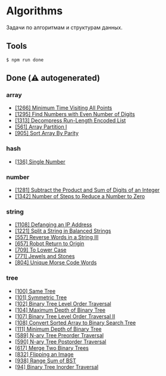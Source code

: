# Algorithms

Задачи по алгоритмам и структурам данных.

## Tools

```
$ npm run done
```

## Done (⚠️ autogenerated)
### array
- <a href="https://leetcode.com/problems/minimum-time-visiting-all-points">[1266] Minimum Time Visiting All Points</a>
- <a href="https://leetcode.com/problems/find-numbers-with-even-number-of-digits">[1295] Find Numbers with Even Number of Digits</a>
- <a href="https://leetcode.com/problems/decompress-run-length-encoded-list">[1313] Decompress Run-Length Encoded List</a>
- <a href="https://leetcode.com/problems/array-partition-i">[561] Array Partition I</a>
- <a href="https://leetcode.com/problems/sort-array-by-parity">[905] Sort Array By Parity</a>
### hash
- <a href="https://leetcode.com/problems/single-number">[136] Single Number</a>
### number
- <a href="https://leetcode.com/problems/subtract-the-product-and-sum-of-digits-of-an-integer">[1281] Subtract the Product and Sum of Digits of an Integer</a>
- <a href="https://leetcode.com/problems/number-of-steps-to-reduce-a-number-to-zero">[1342] Number of Steps to Reduce a Number to Zero</a>
### string
- <a href="https://leetcode.com/problems/defanging-an-ip-address">[1108] Defanging an IP Address</a>
- <a href="https://leetcode.com/problems/split-a-string-in-balanced-strings">[1221] Split a String in Balanced Strings</a>
- <a href="https://leetcode.com/problems/reverse-words-in-a-string-iii">[557] Reverse Words in a String III</a>
- <a href="https://leetcode.com/problems/robot-return-to-origin">[657] Robot Return to Origin</a>
- <a href="https://leetcode.com/problems/to-lower-case">[709] To Lower Case</a>
- <a href="https://leetcode.com/problems/jewels-and-stones">[771] Jewels and Stones</a>
- <a href="https://leetcode.com/problems/unique-morse-code-words">[804] Unique Morse Code Words</a>
### tree
- <a href="https://leetcode.com/problems/same-tree">[100] Same Tree</a>
- <a href="https://leetcode.com/problems/symmetric-tree">[101] Symmetric Tree</a>
- <a href="https://leetcode.com/problems/binary-tree-level-order-traversal">[102] Binary Tree Level Order Traversal</a>
- <a href="https://leetcode.com/problems/maximum-depth-of-binary-tree">[104] Maximum Depth of Binary Tree</a>
- <a href="https://leetcode.com/problems/binary-tree-level-order-traversal-ii">[107] Binary Tree Level Order Traversal II</a>
- <a href="https://leetcode.com/problems/convert-sorted-array-to-binary-search-tree">[108] Convert Sorted Array to Binary Search Tree</a>
- <a href="https://leetcode.com/problems/minimum-depth-of-binary-tree">[111] Minimum Depth of Binary Tree</a>
- <a href="https://leetcode.com/problems/n-ary-tree-preorder-traversal">[589] N-ary Tree Preorder Traversal</a>
- <a href="https://leetcode.com/problems/n-ary-tree-postorder-traversal">[590] N-ary Tree Postorder Traversal</a>
- <a href="https://leetcode.com/problems/merge-two-binary-trees">[617] Merge Two Binary Trees</a>
- <a href="https://leetcode.com/problems/flipping-an-image">[832] Flipping an Image</a>
- <a href="https://leetcode.com/problems/range-sum-of-bst">[938] Range Sum of BST</a>
- <a href="https://leetcode.com/problems/binary-tree-inorder-traversal">[94] Binary Tree Inorder Traversal</a>
